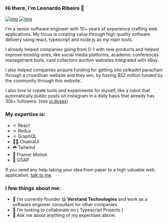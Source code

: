 ### Hi there, I'm Leonardo Ribeiro 👋

[![img](https://img.shields.io/badge/follow-instagram-61ffca?style=for-the-badge&labelColor=1C1E26&logo=instagram)](https://www.instagram.com/esseleoribeiro/)
[![img](https://img.shields.io/badge/connect-linkedin-61ffca?style=for-the-badge&labelColor=1C1E26&logo=linkedin)](https://www.linkedin.com/in/leoribeirodsgn)

I'm a senior software engineer with 10+ years of experience crafting web applications. My focus is creating value through high quality software delivery using react, typescript and node.js as my main tools.

I already helped companies going from 0-1 with new products and helped improve existing ones, like social media platforms, academic conferences management tools, card collectors auction websites integrated with eBay.

I also helped companies acquire funding for getting into polkadot parachain through a crowdloan website and they win, by having $52 million funded by the community through this website.

I also love to create tools and experiments for myself, like a robot that automatically public posts on instagram in a daily basis that already has 30k+ followers. (see [ui.doses](https://instagram.com/ui.doses))

### My expertise is:
- ⚛️ React
- ⚛️ Redux
- ⚛️ GraphQL
- 🧘🏽 ChakraUI
- ☘️ Tailwind
- 🚀 Framer Motion
- 🚀 GSAP

If you need any help taking your idea from paper to a high valuable web application, [talk to me](mailto:leo@verstand.tech).

### I few things about me:
- 🔭 I’m currently founder @ **Verstand Technologies** and work as a software engineer consultant for other companies.
- 👯 I’m looking to collaborate on [ Typescript Projects ]
- 💬 Ask me about anything of my expertises above.
